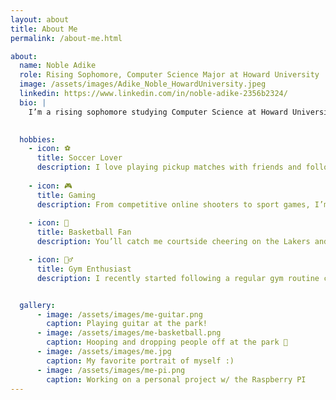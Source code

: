 ```yaml
---
layout: about
title: About Me
permalink: /about-me.html

about:
  name: Noble Adike
  role: Rising Sophomore, Computer Science Major at Howard University
  image: /assets/images/Adike_Noble_HowardUniversity.jpeg
  linkedin: https://www.linkedin.com/in/noble-adike-2356b2324/
  bio: |
    I’m a rising sophomore studying Computer Science at Howard University in Washington, D.C., and I’m proud to be from the great country of Nigeria 🇳🇬. I would describe myself as a computer science enthusiast eager to expand my knowledge and skills in the field of Technology. I am dedicated to continuous personal and professional growth, driven by a strong work ethic. My passions lie in transforming the world with AI and Robotics.

    
  hobbies:
    - icon: ⚽
      title: Soccer Lover
      description: I love playing pickup matches with friends and following major leagues—whether it’s Champions League pr the Premier league or even Nigeria's National Team.
  
    - icon: 🎮
      title: Gaming
      description: From competitive online shooters to sport games, I’m always up for a tough challenge or co-op session with friends.
  
    - icon: 🏀
      title: Basketball Fan
      description: You’ll catch me courtside cheering on the Lakers and Luka Doncic.

    - icon: 🏋️‍♂️
      title: Gym Enthusiast
      description: I recently started following a regular gym routine combining strength training and cardio to stay fit and build muscle.


  gallery:
      - image: /assets/images/me-guitar.png
        caption: Playing guitar at the park!
      - image: /assets/images/me-basketball.png
        caption: Hooping and dropping people off at the park 🏀
      - image: /assets/images/me.jpg
        caption: My favorite portrait of myself :)
      - image: /assets/images/me-pi.png
        caption: Working on a personal project w/ the Raspberry PI
---
```

